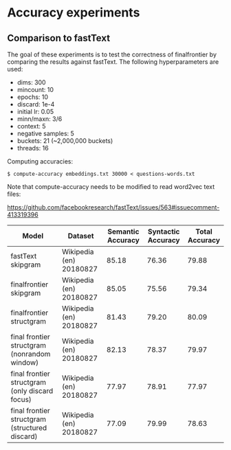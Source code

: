 # Accuracy experiments

## Comparison to fastText

The goal of these experiments is to test the correctness of
finalfrontier by comparing the results against fastText. The
following hyperparameters are used:

* dims: 300
* mincount: 10
* epochs: 10
* discard: 1e-4
* initial lr: 0.05
* minn/maxn: 3/6
* context: 5
* negative samples: 5
* buckets: 21 (~2,000,000 buckets)
* threads: 16

Computing accuracies:

```
$ compute-accuracy embeddings.txt 30000 < questions-words.txt
```

Note that compute-accuracy needs to be modified to read word2vec
text files:

https://github.com/facebookresearch/fastText/issues/563#issuecomment-413319396

| Model                                       | Dataset                 | Semantic Accuracy | Syntactic Accuracy | Total Accuracy |
|------------------------------------------------|-------------------------|-------------------|--------------------|----------------|
| fastText skipgram                              | Wikipedia (en) 20180827 | 85.18             | 76.36              | 79.88          |
| finalfrontier skipgram                         | Wikipedia (en) 20180827 | 85.05             | 75.56              | 79.34          |
| finalfrontier structgram                       | Wikipedia (en) 20180827 | 81.43             | 79.20              | 80.09          |
| final frontier structgram (nonrandom window)   | Wikipedia (en) 20180827 | 82.13             | 78.37              | 79.97          |
| final frontier structgram (only discard focus) | Wikipedia (en) 20180827 | 77.97             | 78.91              | 77.97          |
| final frontier structgram (structured discard) | Wikipedia (en) 20180827 | 77.09             | 79.99              | 78.63          |
